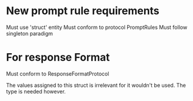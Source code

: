 #  New prompt rule requirements
Must use 'struct' entity
Must conform to protocol PromptRules
Must follow singleton paradigm


# For response Format
 Must conform to ResponseFormatProtocol
 
 The values assigned to this struct is irrelevant for it wouldn't be used. The type is needed however.

